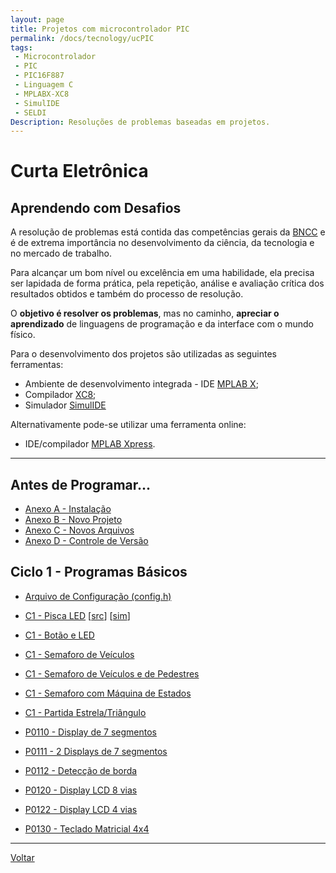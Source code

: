 ```yaml
---
layout: page
title: Projetos com microcontrolador PIC
permalink: /docs/tecnology/ucPIC
tags:
 - Microcontrolador
 - PIC
 - PIC16F887
 - Linguagem C
 - MPLABX-XC8
 - SimulIDE
 - SELDI
Description: Resoluções de problemas baseadas em projetos.
---
```


# Curta Eletrônica
## Aprendendo com Desafios

A resolução de problemas está contida das competências gerais da [BNCC]({{site.baseurl}}/docs/#2-pensamento-científico-criativo-e-crítico) e é de extrema importância no desenvolvimento da ciência, da tecnologia e no mercado de trabalho.

Para alcançar um bom nível ou excelência em uma habilidade, ela precisa ser lapidada de forma prática, pela repetição, análise e avaliação crítica dos resultados obtidos e também do processo de resolução.

O **objetivo é resolver os problemas**, mas no caminho, **apreciar o aprendizado** de linguagens de programação e da interface com o mundo físico.

Para o desenvolvimento dos projetos são utilizadas as seguintes ferramentas:

* Ambiente de desenvolvimento integrada - IDE [MPLAB X](https://www.microchip.com/mplab/mplab-x-ide);
* Compilador [XC8](https://www.microchip.com/mplab/compilers);
* Simulador [SimulIDE](https://www.simulide.com/p/downloads.html)

Alternativamente pode-se utilizar uma ferramenta online: 
* IDE/compilador [MPLAB Xpress](https://www.microchip.com/mplab/mplab-xpress).

<hr/>

## Antes de Programar...
* [Anexo A - Instalação]({{site.baseurl}}/2021/capA-instalacao)
* [Anexo B - Novo Projeto]({{site.baseurl}}/2021/capB-novoProjeto)
* [Anexo C - Novos Arquivos]({{site.baseurl}}/2021/capC-novosArquivos)
* [Anexo D - Controle de Versão]({{site.baseurl}}/2021/capD-versionamento)


## Ciclo 1 - Programas Básicos
* [Arquivo de Configuração (config.h)]({{site.baseurl}}/2021/config)
* [C1 - Pisca LED]({{site.baseurl}}/2021/c1-piscaLED) [[src](https://github.com/JoseWRPereira/ucPICsimulIDE/tree/master/c1_piscaLED.X)] [[sim](https://github.com/JoseWRPereira/ucPICsimulIDE/tree/master/sim_LED)]
* [C1 - Botão e LED]({{site.baseurl}}/2021/c1-botaoLED)
* [C1 - Semaforo de Veículos]({{site.baseurl}}/2021/c1-semaforo_veiculos)
* [C1 - Semaforo de Veículos e de Pedestres]({{site.baseurl}}/2021/c1-semaforo_veiculos_pedestres)
* [C1 - Semaforo com Máquina de Estados]({{site.baseurl}}/2021/c1-semaforo_veiculos_pedestres_me)
* [C1 - Partida Estrela/Triângulo]({{site.baseurl}}/2021/c1-partida_estrela_triangulo)



* [P0110 - Display de 7 segmentos]({{site.baseurl}}/2020/P0110-disp7seg)
* [P0111 - 2 Displays de 7 segmentos]({{site.baseurl}}/2020/P0111-disp7segX2)
* [P0112 - Detecção de borda]({{site.baseurl}}/2020/P0112-bordaBotaoPulsador)
* [P0120 - Display LCD 8 vias]({{site.baseurl}}/2020/P0120-dispLCD8vias)
* [P0122 - Display LCD 4 vias]({{site.baseurl}}/2020/P0122-dispLCD4vias)
* [P0130 - Teclado Matricial 4x4]({{site.baseurl}}/2020/P0130-teclado4x4)

<hr/>

[Voltar]({{site.baseurl}}/docs/tecnologia)